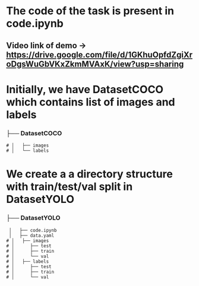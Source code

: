 # The code of the task is present in code.ipynb

## Video link of demo -> https://drive.google.com/file/d/1GKhuOpfdZgiXroDgsWuGbVKxZkmMVAxK/view?usp=sharing

# Initially, we have DatasetCOCO which contains list of images and labels

### ├── DatasetCOCO
    # │   ├── images
    # │   └── labels

# We create a a directory structure with train/test/val split in DatasetYOLO

### ├── DatasetYOLO
     │   ├── code.ipynb
     │   ├── data.yaml
    # │   ├── images
    # │      ├── test
    # │      ├── train
    # │      └── val
    # │   ├── labels
    # │      ├── test
    # │      ├── train
    # │      └── val



